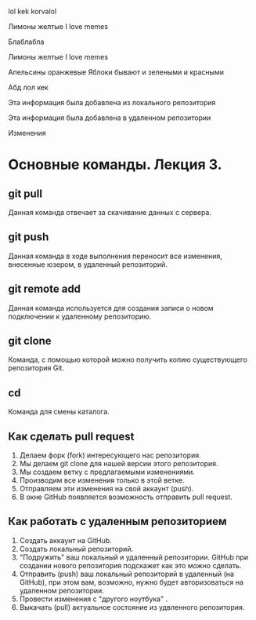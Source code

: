 lol kek korvalol 

Лимоны желтые 
I love memes

Блаблабла

Лимоны желтые 
I love memes

Апельсины оранжевые 
Яблоки бывают и зелеными и красными 

Абд
лол кек 

Эта информация была добавлена из локального репозитория

Эта информация была добавлена в удаленном репозитории

Изменения

# Основные команды. Лекция 3.

## git pull

Данная команда отвечает за скачивание данных с сервера. 

## git push

Данная команда в ходе выполнения переносит все изменения, внесенные юзером, в удаленный репозиторий.

## git remote add

Данная команда используется для создания записи о новом подключении к удаленному репозиторию.

## git clone

Команда, с помощью которой можно получить копию существующего репозитория Git.

## cd

Команда для смены каталога.

## Как сделать pull request

1. Делаем форк (fork) интересующего нас репозитория.
2. Мы  делаем  git clone для нашей версии этого репозитория.
3. Мы создаем ветку с предлагаемыми изменениями.
4. Производим все изменения только в этой ветке.
5. Отправляем эти изменения на свой аккаунт (push).
6. В окне GitHub появляется возможность отправить pull request.

## Как работать с удаленным репозиторием
1. Создать аккаунт на GitHub.
2. Создать локальный репозиторий.
3. "Подружить" ваш локальный и удаленный репозитории. GitHub при создании нового репозитория подскажет как это можно сделать.
4. Отправить (push) ваш локальный репозиторий в удаленный (на GitHub), при этом вам, возможно, нужно будет авторизоваться на удаленном репозитории.
5. Провести изменения с "другого ноутбука" .
6. Выкачать (pull) актуальное состояние из удвленного репозитория.


